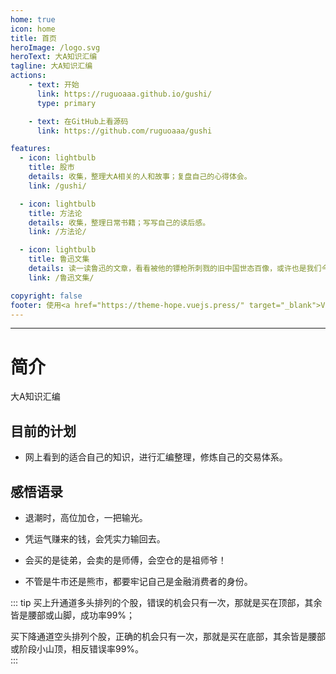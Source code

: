 ```yaml
---
home: true
icon: home
title: 首页
heroImage: /logo.svg
heroText: 大A知识汇编
tagline: 大A知识汇编
actions:
    - text: 开始
      link: https://ruguoaaa.github.io/gushi/
      type: primary

    - text: 在GitHub上看源码
      link: https://github.com/ruguoaaa/gushi

features:
  - icon: lightbulb
    title: 股市
    details: 收集，整理大A相关的人和故事；复盘自己的心得体会。
    link: /gushi/

  - icon: lightbulb
    title: 方法论
    details: 收集，整理日常书籍；写写自己的读后感。
    link: /方法论/

  - icon: lightbulb
    title: 鲁迅文集
    details: 读一读鲁迅的文章，看看被他的镖枪所刺戮的旧中国世态百像，或许也是我们今天的借鉴。
    link: /鲁迅文集/

copyright: false
footer: 使用<a href="https://theme-hope.vuejs.press/" target="_blank">VuePress Theme Hope</a>主题, Copyright © 2023-present Paladin
---
```


----
# 简介

大A知识汇编

## 目前的计划

* 网上看到的适合自己的知识，进行汇编整理，修炼自己的交易体系。  

## 感悟语录

* 退潮时，高位加仓，一把输光。  

* 凭运气赚来的钱，会凭实力输回去。

* 会买的是徒弟，会卖的是师傅，会空仓的是祖师爷！

* 不管是牛市还是熊市，都要牢记自己是金融消费者的身份。

::: tip
买上升通道多头排列的个股，错误的机会只有一次，那就是买在顶部，其余皆是腰部或山脚，成功率99%；  

买下降通道空头排列个股，正确的机会只有一次，那就是买在底部，其余皆是腰部或阶段小山顶，相反错误率99%。  
:::
